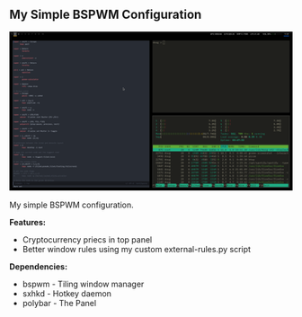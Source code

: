 My Simple BSPWM Configuration
---

![Screenshot](screenshot.png)

My simple BSPWM configuration.

**Features:**

- Cryptocurrency priecs in top panel
- Better window rules using my custom external-rules.py script

**Dependencies:**

- bspwm - Tiling window manager
- sxhkd - Hotkey daemon
- polybar - The Panel

